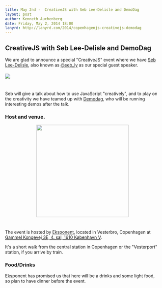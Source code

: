 ```yaml
---
title: May 2nd -  CreativeJS with Seb Lee-Delisle and DemoDag
layout: post
author: Kenneth Auchenberg
date: Friday, May 2, 2014 18:00
lanyrd: http://lanyrd.com/2014/copenhagenjs-creativejs-demodag
---
```


## CreativeJS with Seb Lee-Delisle and DemoDag

We are glad to announce a special "CreativeJS" event where we have [Seb Lee-Delisle](http://seb.ly/), also known as [@seb_ly](https://twitter.com/seb_ly) as our special guest speaker. 

<img src="http://seb.ly/wp-content/themes/sebly/img/seb_shot.jpg" style="margin: 20px auto 40px auto; display: block;" />

Seb will give a talk about how to use JavaScript "creatively", and to play on the creativity we have teamed up with [Demodag](http://demodag.org), who will be running interesting demos after the talk.

### Host and venue.

<a href="http://www.eksponent.com/"><img src="http://www.eksponent.com/content/images/eksponent_logo.svg" width="300" style="margin: 0 auto 40px auto; display: block;" /></a>

The event is hosted by [Eksponent](http://www.eksponent.com/), located in Vesterbro, Copenhagen at [Gammel Kongevej 3E, 4. sal, 1610 København V](https://www.google.dk/maps/preview?q=Gammel+Kongevej+3E,+4.+sal,+1610+K%C3%B8benhavn+V&ie=UTF-8&hq=&hnear=0x4652530b7d476169:0xd3f8ba6d981e024c,Gammel+Kongevej+3E,+1610+K%C3%B8benhavn+V&gl=dk&ei=fqlJU72XFubI4ATgvoCQBw&ved=0CCoQ8gEwAA). 

It's a short walk from the central station in Copenhagen or the "Vesterport" station, if you arrive by train.

### Food/Drinks

Eksponent has promised us that here will be a drinks and some light food, so plan to have dinner before the event.
